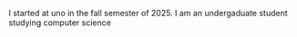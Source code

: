 I started at uno in the fall semester of 2025. 
I am an undergaduate student studying computer science
